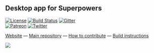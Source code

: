 ## Desktop app for Superpowers

[![License](https://img.shields.io/badge/license-ISC-blue.svg)](https://github.com/superpowers/superpowers-app/blob/master/LICENSE.txt)
[![Build Status](https://travis-ci.org/superpowers/superpowers-app.svg?branch=master)](https://travis-ci.org/superpowers/superpowers-app)
[![Gitter](https://img.shields.io/gitter/room/superpowers/dev.svg)](https://gitter.im/superpowers/dev)  
[![Patreon](https://img.shields.io/badge/patreon-support%20us-brightgreen.svg)](https://www.patreon.com/SparklinLabs)
[![Twitter](https://img.shields.io/twitter/follow/SuperpowersDev.svg?style=social)](https://twitter.com/SuperpowersDev)

[Website](http://superpowers-html5.com/) —
[Main repository](https://github.com/superpowers/superpowers-core) —
[How to contribute](http://docs.superpowers-html5.com/en/development/how-to-contribute) —
[Build instructions](http://docs.superpowers-html5.com/en/development/building-superpowers)

![](http://i.imgur.com/xqspDRS.gif)
